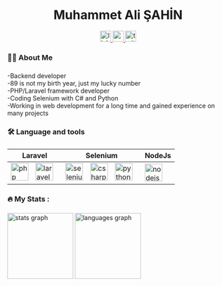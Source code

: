 ###

<h1 align="center">Muhammet Ali ŞAHİN</h1>

<div align="center">
  <a href="https://www.linkedin.com/in/muhammetalisahin" target="_blank">
    <img src="https://img.shields.io/static/v1?message=LinkedIn&logo=linkedin&label=&color=0077B5&logoColor=white&labelColor=&style=for-the-badge" height="25" alt="linkedin logo"  />
  </a>
  <a href="https://www.youtube.com/@bilisimarsivi" target="_blank">
    <img src="https://img.shields.io/static/v1?message=Youtube&logo=youtube&label=&color=FF0000&logoColor=white&labelColor=&style=for-the-badge" height="25" alt="youtube logo"  />
  </a>
  <a href="https://twitter.com/malisahin89" target="_blank">
    <img src="https://img.shields.io/static/v1?message=Twitter&logo=twitter&label=&color=1DA1F2&logoColor=white&labelColor=&style=for-the-badge" height="25" alt="twitter logo"  />
  </a>
</div>

###

<h3 align="left">👩‍💻  About Me</h3>

###

<p align="left">
  -Backend developer<br>
  -89 is not my birth year, just my lucky number<br>
  -PHP/Laravel framework developer<br>
  -Coding Selenium with C# and Python<br>
  -Working in web development for a long time and gained experience on many projects
</p>

###

<h3 align="left">🛠 Language and tools</h3>

###
<table>
		<thead>
			<tr>
				<th>Laravel</th>
				<th>Selenium</th>
				<th>NodeJs</th>
			</tr>
		</thead>
		<tbody>
			<tr>
				<td>
          <div align="left">
            <img src="https://cdn.jsdelivr.net/gh/devicons/devicon/icons/php/php-original.svg" height="40" alt="php logo"  /><img width="12" />
            <img src="https://cdn.jsdelivr.net/gh/devicons/devicon/icons/laravel/laravel-plain.svg" height="40" alt="laravel logo"  /><img width="12" />
          </div>
        </td>
				<td>
          <div align="left">
            <img src="https://cdn.jsdelivr.net/gh/devicons/devicon/icons/selenium/selenium-original.svg" height="40" alt="selenium logo"  /><img width="12" />
            <img src="https://cdn.jsdelivr.net/gh/devicons/devicon/icons/csharp/csharp-original.svg" height="40" alt="csharp logo"  /><img width="12" />
            <img src="https://cdn.jsdelivr.net/gh/devicons/devicon/icons/python/python-original.svg" height="40" alt="python logo"  /><img width="12" />
          </div>
        </td>
				<td>
          <div align="left">
              <img src="https://cdn.jsdelivr.net/gh/devicons/devicon/icons/nodejs/nodejs-original.svg" height="40" alt="nodejs logo"  /><img width="12" />
          </div>
        </td>
			</tr>
		</tbody>
	</table>



###

<h3 align="left">🔥   My Stats :</h3>

###

<div align="left">
  <img src="https://github-readme-stats.vercel.app/api?username=malisahin89&hide_title=false&hide_rank=true&show_icons=true&include_all_commits=true&count_private=true&disable_animations=false&theme=dracula&locale=en&hide_border=false&order=1" height="150" alt="stats graph"  />
  <img src="https://github-readme-stats.vercel.app/api/top-langs?username=malisahin89&locale=en&hide_title=false&layout=compact&card_width=320&langs_count=5&theme=dracula&hide_border=false&order=2" height="150" alt="languages graph"  />
</div>

###
